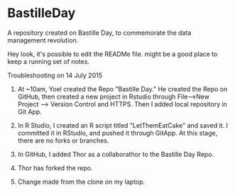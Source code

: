 # BastilleDay
A repository created on Bastille Day, to commemorate the data management revolution.


Hey look, it's possible to edit the READMe file. might be a good place to keep a running set of notes.

Troubleshooting on 14 July 2015

1) At ~10am, Yoel created the Repo "Bastille Day." He created the Repo on GitHub, then created a new project in Rstudio through File-->New Project --> Version Control and HTTPS. Then I added local repository in Git App.

2) In R Studio, I created an R script titled "LetThemEatCake" and saved it. I committed it in RStudio, and pushed it through GitApp. At this stage, there are no forks or branches.

3) In GitHub, I added Thor as a collaborathor to the Bastille Day Repo.

4) Thor has forked the repo.

5) Change made from the clone on my laptop.